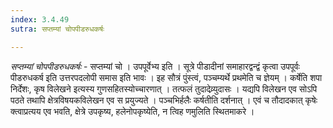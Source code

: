```yaml
---
index: 3.4.49
sutra: सप्तम्यां चोपपीडरुधकर्षः

---
```

_सप्तम्यां चोपपीडरुधकर्षः_ - सप्तम्यां चो । उपपूर्वेभ्य इति । सूत्रे पीडादीनां समाहारद्वन्द्वं कृत्वा उपपूर्वः पीडरुधकर्ष इति उत्तरपदलोपी समास इति भावः । इह सौत्रं पुंस्त्वं, पञ्चम्यर्थे प्रथमेति च ज्ञेयम् । कर्षेति शपा निर्देशः, कृष विलेखने इत्यस्य गुणसहितस्योच्चारणात् । तत्फलं तुदादेव्र्युदासः । यद्यपि विलेखन एव सोऽपि पठते तथापि क्षेत्रविषयकविलेखन एव स प्रयुज्यते । पञ्चभिर्हलैः कर्षतीति दर्शनात् । एवं च तौदादकात् कृषेः क्त्वाप्रत्यय एव भवति, क्षेत्रे उपकृष्य, हलेनोपकृष्येति, न त्विह णमुलिति स्थितमाकरे ।
